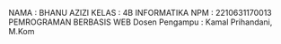 NAMA : BHANU AZIZI
KELAS : 4B INFORMATIKA
NPM : 2210631170013 
PEMROGRAMAN BERBASIS WEB
Dosen Pengampu : Kamal Prihandani, M.Kom
